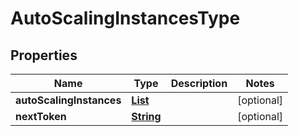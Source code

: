 

# AutoScalingInstancesType


## Properties

| Name | Type | Description | Notes |
|------------ | ------------- | ------------- | -------------|
|**autoScalingInstances** | [**List**](List.md) |  |  [optional] |
|**nextToken** | [**String**](String.md) |  |  [optional] |



